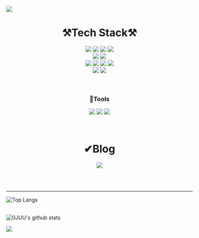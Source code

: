 <img src="https://capsule-render.vercel.app/api?type=waving&color=auto&height=200&section=header&text=NAM%20YEONG%20JU&fontSize=70" />

<div align=center><h1>⚒Tech Stack⚒</h1></div>
<div align=center>
  <img src="https://img.shields.io/badge/html5-E34F26?style=for-the-badge&logo=html5&logoColor=white"> <img src="https://img.shields.io/badge/css-1572B6?style=for-the-badge&logo=css3&logoColor=white"> <img src="https://img.shields.io/badge/javascript-F7DF1E?style=for-the-badge&logo=javascript&logoColor=black"> <img src="https://img.shields.io/badge/jquery-0769AD?style=for-the-badge&logo=jquery&logoColor=white"> <br/>
  <img src="https://img.shields.io/badge/bootstrap-7952B3?style=for-the-badge&logo=bootstrap&logoColor=white"> <img src="https://img.shields.io/badge/fontawesome-339AF0?style=for-the-badge&logo=fontawesome&logoColor=white">
  <br/>
  <img src="https://img.shields.io/badge/java-007396?style=for-the-badge&logo=java&logoColor=white"> <img src="https://img.shields.io/badge/oracle-F80000?style=for-the-badge&logo=oracle&logoColor=white"> <img src="https://img.shields.io/badge/spring-6DB33F?style=for-the-badge&logo=spring&logoColor=white"> <img src="https://img.shields.io/badge/apache tomcat-F8DC75?style=for-the-badge&logo=apachetomcat&logoColor=white">
    <br/>
    <img src="https://img.shields.io/badge/github-181717?style=for-the-badge&logo=github&logoColor=white"> <img src="https://img.shields.io/badge/git-F05032?style=for-the-badge&logo=git&logoColor=white"><br/><br/><br/>
    <h3>👾Tools</h3>
    <img src="https://img.shields.io/badge/Eclipse-2C2255?style=for-the-badge&logo=Eclipse&logoColor=white"> <img src="https://img.shields.io/badge/Slack-4A154B?style=for-the-badge&logo=Slack&logoColor=white"> <img src="https://img.shields.io/badge/VS Code-007ACC?style=for-the-badge&logo=Visual Studio Code&logoColor=white">
</div>
<br/><br/>

<div align=center><h1>✔Blog</h1></div>
<p align=center>
  <a href="https://acetes-mate.tistory.com/"><img src="https://img.shields.io/badge/TISTORY-A9BCF5?style=flat-square&logo=GitHub Sponsors&logoColor=white&link=https://acetes-mate.tistory.com/"/></a>
</p>
<br/><br/>

--------
![Top Langs](https://github-readme-stats.vercel.app/api/top-langs/?username=0JUU&layout=compact&theme=highcontrast&langs_count=6)
<br/><br/>

![0JUU's github stats](https://github-readme-stats.vercel.app/api?username=0JUU&show_icons=true&theme=highcontrast)

<img src="https://capsule-render.vercel.app/api?type=waving&color=auto&height=100&section=footer" />
